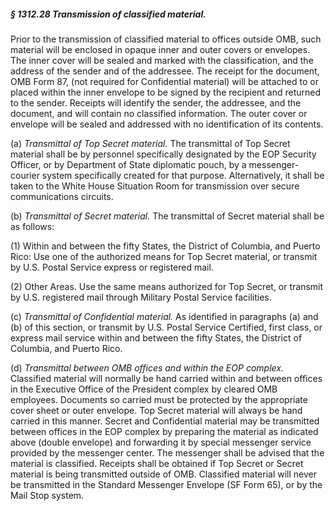 ##### § 1312.28 Transmission of classified material. #####

Prior to the transmission of classified material to offices outside OMB, such material will be enclosed in opaque inner and outer covers or envelopes. The inner cover will be sealed and marked with the classification, and the address of the sender and of the addressee. The receipt for the document, OMB Form 87, (not required for Confidential material) will be attached to or placed within the inner envelope to be signed by the recipient and returned to the sender. Receipts will identify the sender, the addressee, and the document, and will contain no classified information. The outer cover or envelope will be sealed and addressed with no identification of its contents.

(a) *Transmittal of Top Secret material.* The transmittal of Top Secret material shall be by personnel specifically designated by the EOP Security Officer, or by Department of State diplomatic pouch, by a messenger-courier system specifically created for that purpose. Alternatively, it shall be taken to the White House Situation Room for transmission over secure communications circuits.

(b) *Transmittal of Secret material.* The transmittal of Secret material shall be as follows:

(1) Within and between the fifty States, the District of Columbia, and Puerto Rico: Use one of the authorized means for Top Secret material, or transmit by U.S. Postal Service express or registered mail.

(2) Other Areas. Use the same means authorized for Top Secret, or transmit by U.S. registered mail through Military Postal Service facilities.

(c) *Transmittal of Confidential material.* As identified in paragraphs (a) and (b) of this section, or transmit by U.S. Postal Service Certified, first class, or express mail service within and between the fifty States, the District of Columbia, and Puerto Rico.

(d) *Transmittal between OMB offices and within the EOP complex.* Classified material will normally be hand carried within and between offices in the Executive Office of the President complex by cleared OMB employees. Documents so carried must be protected by the appropriate cover sheet or outer envelope. Top Secret material will always be hand carried in this manner. Secret and Confidential material may be transmitted between offices in the EOP complex by preparing the material as indicated above (double envelope) and forwarding it by special messenger service provided by the messenger center. The messenger shall be advised that the material is classified. Receipts shall be obtained if Top Secret or Secret material is being transmitted outside of OMB. Classified material will never be transmitted in the Standard Messenger Envelope (SF Form 65), or by the Mail Stop system.